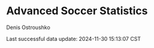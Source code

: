 # Advanced Soccer Statistics
Denis Ostroushko

<!-- gfm -->

Last successful data update: 2024-11-30 15:13:07 CST
